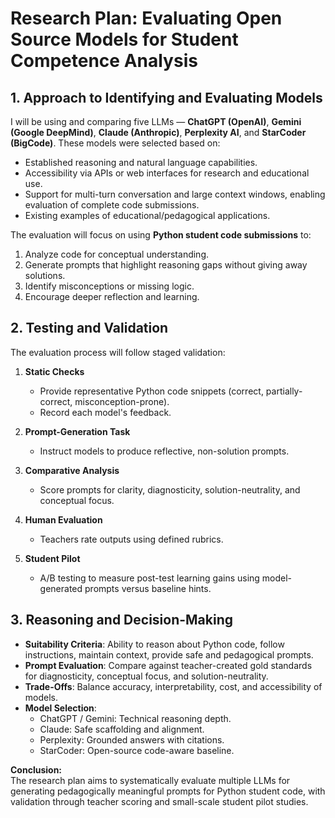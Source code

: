 # Research Plan: Evaluating Open Source Models for Student Competence Analysis

## 1. Approach to Identifying and Evaluating Models

I will be using and comparing five LLMs — **ChatGPT (OpenAI)**, **Gemini (Google DeepMind)**, **Claude (Anthropic)**, **Perplexity AI**, and **StarCoder (BigCode)**. These models were selected based on:

- Established reasoning and natural language capabilities.  
- Accessibility via APIs or web interfaces for research and educational use.  
- Support for multi-turn conversation and large context windows, enabling evaluation of complete code submissions.  
- Existing examples of educational/pedagogical applications.

The evaluation will focus on using **Python student code submissions** to:

1. Analyze code for conceptual understanding.  
2. Generate prompts that highlight reasoning gaps without giving away solutions.  
3. Identify misconceptions or missing logic.  
4. Encourage deeper reflection and learning.



## 2. Testing and Validation

The evaluation process will follow staged validation:

1. **Static Checks**  
   - Provide representative Python code snippets (correct, partially-correct, misconception-prone).  
   - Record each model's feedback.

2. **Prompt-Generation Task**  
   - Instruct models to produce reflective, non-solution prompts.

3. **Comparative Analysis**  
   - Score prompts for clarity, diagnosticity, solution-neutrality, and conceptual focus.

4. **Human Evaluation**  
   - Teachers rate outputs using defined rubrics.

5. **Student Pilot**  
   - A/B testing to measure post-test learning gains using model-generated prompts versus baseline hints.



## 3. Reasoning and Decision-Making

- **Suitability Criteria**: Ability to reason about Python code, follow instructions, maintain context, provide safe and pedagogical prompts.  
- **Prompt Evaluation**: Compare against teacher-created gold standards for diagnosticity, conceptual focus, and solution-neutrality.  
- **Trade-Offs**: Balance accuracy, interpretability, cost, and accessibility of models.  
- **Model Selection**:  
  - ChatGPT / Gemini: Technical reasoning depth.  
  - Claude: Safe scaffolding and alignment.  
  - Perplexity: Grounded answers with citations.  
  - StarCoder: Open-source code-aware baseline.



**Conclusion:**  
The research plan aims to systematically evaluate multiple LLMs for generating pedagogically meaningful prompts for Python student code, with validation through teacher scoring and small-scale student pilot studies.

